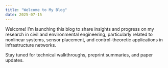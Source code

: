 ```yaml
---
title: "Welcome to My Blog"
date: 2025-07-15
---
```


Welcome! I’m launching this blog to share insights and progress on my research in civil and environmental engineering, particularly related to nonlinear systems, sensor placement, and control-theoretic applications in infrastructure networks.

Stay tuned for technical walkthroughs, preprint summaries, and paper updates.
